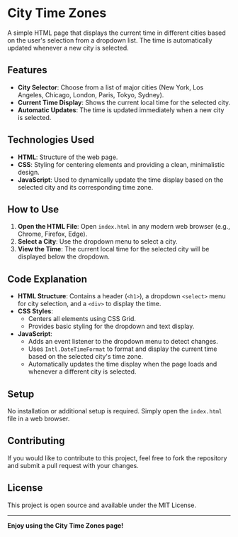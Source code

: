 # City Time Zones

A simple HTML page that displays the current time in different cities based on the user's selection from a dropdown list. The time is automatically updated whenever a new city is selected.

## Features

- **City Selector**: Choose from a list of major cities (New York, Los Angeles, Chicago, London, Paris, Tokyo, Sydney).
- **Current Time Display**: Shows the current local time for the selected city.
- **Automatic Updates**: The time is updated immediately when a new city is selected.

## Technologies Used

- **HTML**: Structure of the web page.
- **CSS**: Styling for centering elements and providing a clean, minimalistic design.
- **JavaScript**: Used to dynamically update the time display based on the selected city and its corresponding time zone.

## How to Use

1. **Open the HTML File**: Open `index.html` in any modern web browser (e.g., Chrome, Firefox, Edge).
2. **Select a City**: Use the dropdown menu to select a city.
3. **View the Time**: The current local time for the selected city will be displayed below the dropdown.

## Code Explanation

- **HTML Structure**: Contains a header (`<h1>`), a dropdown `<select>` menu for city selection, and a `<div>` to display the time.
- **CSS Styles**:
  - Centers all elements using CSS Grid.
  - Provides basic styling for the dropdown and text display.
- **JavaScript**:
  - Adds an event listener to the dropdown menu to detect changes.
  - Uses `Intl.DateTimeFormat` to format and display the current time based on the selected city's time zone.
  - Automatically updates the time display when the page loads and whenever a different city is selected.





## Setup

No installation or additional setup is required. Simply open the `index.html` file in a web browser.

## Contributing

If you would like to contribute to this project, feel free to fork the repository and submit a pull request with your changes.

## License

This project is open source and available under the MIT License.

---

**Enjoy using the City Time Zones page!**
